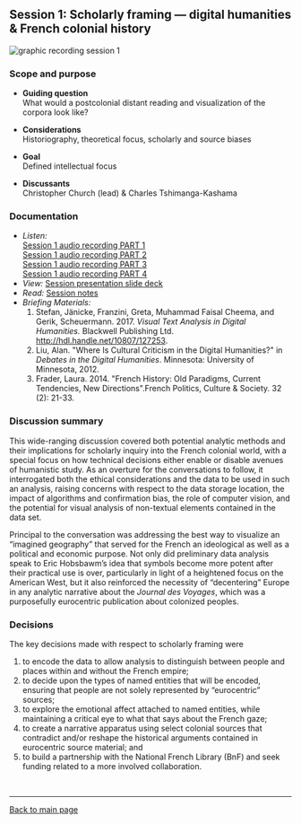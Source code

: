 ## Session 1: Scholarly framing — digital humanities & French colonial history
![graphic recording session 1](../images/graphic-recording-session1.png)

### Scope and purpose
- **Guiding question**  
  What would a postcolonial distant reading and visualization of the corpora look like?  

-	**Considerations**  
  Historiography, theoretical focus, scholarly and source biases

-	**Goal**  
  Defined intellectual focus  

-	**Discussants**  
  Christopher Church (lead) & Charles Tshimanga-Kashama  

### Documentation  
- *Listen:*<br/>
    [Session 1 audio recording PART 1](../audio/session1-1of4.mp3?raw=true)<br/>
    [Session 1 audio recording PART 2](../audio/session1-2of4.mp3?raw=true)<br/>
    [Session 1 audio recording PART 3](../audio/session1-3of3.mp3?raw=true)<br/>
    [Session 1 audio recording PART 4](../audio/session1-4of4.mp3?raw=true)<br/>
- *View:* [Session presentation slide deck](../pdfs/Session%201_church_intro.pdf)  
- *Read:* [Session notes](https://docs.google.com/document/d/196V79SznVOMz-1G63dCI5LCIg0iVKNmMWCP2aSaxHw0/edit?usp=sharing)
- *Briefing Materials:*
  1. Stefan, Jänicke, Franzini, Greta, Muhammad Faisal Cheema, and Gerik, Scheuermann. 2017. <em>Visual Text Analysis in Digital Humanities. </em>Blackwell Publishing Ltd. http://hdl.handle.net/10807/127253.
  1. Liu, Alan. "Where Is Cultural Criticism in the Digital Humanities?" in <em>Debates in the Digital Humanities</em>. Minnesota: University of Minnesota, 2012.
  1. Frader, Laura. 2014. "French History: Old Paradigms, Current Tendencies, New Directions".</em>French Politics, Culture & Society.</em> 32 (2): 21-33.

### Discussion summary
This wide-ranging discussion covered both potential analytic methods and their implications for scholarly inquiry into the French colonial world, with a special focus on how technical decisions either enable or disable avenues of humanistic study. As an overture for the conversations to follow, it interrogated both the ethical considerations and the data to be used in such an analysis, raising concerns with respect to the data storage location, the impact of algorithms and confirmation bias, the role of computer vision, and the potential for visual analysis of non-textual elements contained in the data set.

Principal to the conversation was addressing the best way to visualize an “imagined geography” that served for the French an ideological as well as a political and economic purpose. Not only did preliminary data analysis speak to Eric Hobsbawm’s idea that symbols become more potent after their practical use is over, particularly in light of a heightened focus on the American West, but it also reinforced the necessity of “decentering” Europe in any analytic narrative about the *Journal des Voyages*, which was a purposefully eurocentric publication about colonized peoples.

### Decisions
The key decisions made with respect to scholarly framing were
1. to encode the data to allow analysis to distinguish between people and places within and without the French empire;
2. to decide upon the types of named entities that will be encoded, ensuring that people are not solely represented by “eurocentric” sources;
3. to explore the emotional affect attached to named entities, while maintaining a critical eye to what that says about the French gaze;
4. to create a narrative apparatus using select colonial sources that contradict and/or reshape the historical arguments contained in eurocentric source material; and
5. to build a partnership with the National French Library (BnF) and seek funding related to a more involved collaboration.


&nbsp;

------------------------------

[Back to main page](/empire/)
